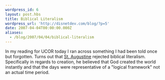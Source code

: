 ```yaml
---
wordpress_id: 6
layout: post.hbs
title: Biblical Literalism
wordpress_url: 'http://disnetdev.com/blog/?p=5'
date: 2007-04-04T00:00:00.000Z
aliases:
  - /blog/2007/04/04/biblical-literalism
---
```


In my reading for UCOR today I ran across something I had been told once but forgotten. Turns out that <a href="http://en.wikipedia.org/wiki/Saint_Augustine">St. Augustine</a> rejected biblical literalism. Specifically in regards to creation, he believed that God created the world instantly and that the days were representative of a "logical framework" not an actual time period.
